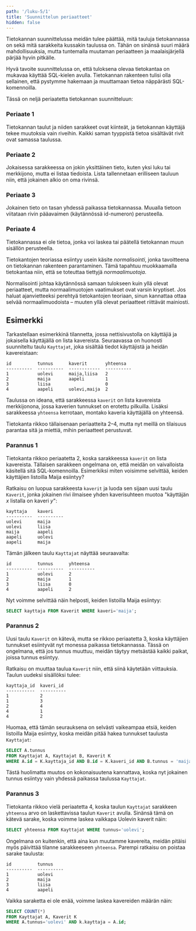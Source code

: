 ```yaml
---
path: '/luku-5/1'
title: 'Suunnittelun periaatteet'
hidden: false
---
```


Tietokannan suunnittelussa meidän tulee päättää,
mitä tauluja tietokannassa on sekä mitä sarakkeita
kussakin taulussa on.
Tähän on sinänsä suuri määrä mahdollisuuksia,
mutta tuntemalla muutaman periaatteen ja maalaisjärjellä
pärjää hyvin pitkälle.

Hyvä tavoite suunnittelussa on,
että tuloksena olevaa tietokantaa on mukavaa käyttää
SQL-kielen avulla.
Tietokannan rakenteen tulisi olla sellainen,
että pystymme hakemaan ja muuttamaan
tietoa näppärästi SQL-komennoilla.

Tässä on neljä periaatetta tietokannan suunnitteluun:

### Periaate 1

Tietokannan taulut ja niiden sarakkeet ovat kiinteät,
ja tietokannan käyttäjä tekee muutoksia vain riveihin.
Kaikki saman tyyppistä tietoa sisältävät
rivit ovat samassa taulussa.

### Periaate 2

Jokaisessa sarakkeessa on jokin yksittäinen tieto,
kuten yksi luku tai merkkijono,
mutta ei listaa tiedoista.
Lista tallennetaan erilliseen tauluun niin,
että jokainen alkio on oma rivinsä.

### Periaate 3

Jokainen tieto on tasan yhdessä paikassa tietokannassa.
Muualla tietoon viitataan rivin pääavaimen
(käytännössä id-numeron) perusteella.

### Periaate 4

Tietokannassa ei ole tietoa,
jonka voi laskea tai päätellä tietokannan
muun sisällön perusteella.

<text-box variant='hint' name='Normalisointi'>

Tietokantojen teoriassa esiintyy usein käsite _normalisointi_,
jonka tavoitteena on tietokannan rakenteen parantaminen.
Tämä tapahtuu muokkaamalla tietokantaa niin,
että se toteuttaa tiettyjä _normaalimuotoja_.

Normalisointi johtaa käytännössä samaan tulokseen kuin
yllä olevat periaatteet,
mutta normaalimuotojen vaatimukset ovat varsin kryptiset.
Jos haluat ajanvietteeksi perehtyä tietokantojen teoriaan,
sinun kannattaa ottaa selvää normaalimuodoista &ndash;
muuten yllä olevat periaatteet riittävät mainiosti.

</text-box>


## Esimerkki

Tarkastellaan esimerkkinä tilannetta,
jossa nettisivustolla on käyttäjiä ja jokaisella
käyttäjällä on lista kavereista.
Seuraavassa on huonosti suunniteltu taulu `Kayttajat`,
joka sisältää tiedot käyttäjistä ja heidän kavereistaan:

```x
id          tunnus      kaverit       yhteensa
----------  ----------  ------------  ----------
1           uolevi      maija,liisa   2
2           maija       aapeli        1
3           liisa                     0
4           aapeli      uolevi,maija  2
```

Taulussa on ideana, että sarakkeessa `kaverit`
on lista kavereista merkkijonona,
jossa kaverien tunnukset on erotettu pilkuilla.
Lisäksi sarakkeessa `yhteensa` kerrotaan,
montako kaveria käyttäjällä on yhteensä.

Tietokanta rikkoo tällaisenaan periaatteita 2–4,
mutta nyt meillä on tilaisuus parantaa sitä
ja miettiä, mihin periaatteet perustuvat.

### Parannus 1

Tietokanta rikkoo periaatetta 2,
koska sarakkeessa `kaverit` on lista kavereista.
Tällaisen sarakkeen ongelmana on,
että meidän on vaivalloista käsitellä sitä
SQL-komennoilla.
Esimerkiksi miten voisimme selvittää,
keiden käyttäjien listoilla Maija esiintyy?

Ratkaisu on luopua sarakkeesta `kaverit`
ja luoda sen sijaan uusi taulu `Kaverit`,
jonka jokainen rivi ilmaisee yhden kaverisuhteen
muotoa "käyttäjän _x_ listalla on kaveri _y_":

```x
kayttaja    kaveri
----------  ----------
uolevi      maija
uolevi      liisa
maija       aapeli
aapeli      uolevi
aapeli      maija
```

Tämän jälkeen taulu `Kayttajat` näyttää seuraavalta:

```x
id          tunnus      yhteensa
----------  ----------  ----------
1           uolevi      2
2           maija       1
3           liisa       0
4           aapeli      2
```

Nyt voimme selvittää näin helposti,
keiden listoilla Maija esiintyy:

```sql
SELECT kayttaja FROM Kaverit WHERE kaveri='maija';
```

### Parannus 2

Uusi taulu `Kaverit` on kätevä,
mutta se rikkoo periaatetta 3,
koska käyttäjien tunnukset esiintyvät nyt
monessa paikassa tietokannassa.
Tässä on ongelmana,
että jos tunnus muuttuu,
meidän täytyy metsästää kaikki paikat,
joissa tunnus esiintyy.

Ratkaisu on muuttaa taulua `Kaverit` niin,
että siinä käytetään viittauksia.
Taulun uudeksi sisällöksi tulee:

```x
kayttaja_id  kaveri_id
-----------  ----------
1            2
1            3
2            4
4            1
4            2
```

Huomaa, että tämän seurauksena on selvästi vaikeampaa etsiä,
keiden listoilla Maija esiintyy,
koska meidän pitää hakea tunnukset taulusta `Kayttajat`:

```sql
SELECT A.tunnus
FROM Kayttajat A, Kayttajat B, Kaverit K
WHERE A.id = K.kayttaja_id AND B.id = K.kaveri_id AND B.tunnus = 'maija';
```

Tästä huolimatta muutos on kokonaisuutena kannattava,
koska nyt jokainen tunnus esiintyy vain
yhdessä paikassa taulussa `Kayttajat`.

### Parannus 3

Tietokanta rikkoo vielä periaatetta 4,
koska taulun `Kayttajat` sarakkeen `yhteensa`
arvo on laskettavissa taulun `Kaverit` avulla.
Sinänsä tämä on kätevä sarake,
koska voimme laskea vaikkapa Uolevin kaverit näin:

```sql
SELECT yhteensa FROM Kayttajat WHERE tunnus='uolevi';
```

Ongelmana on kuitenkin, että aina kun muutamme
kavereita, meidän pitäisi myös päivittää tilanne
sarakkeeseen `yhteensa`.
Parempi ratkaisu on poistaa sarake taulusta:

```x
id          tunnus    
----------  ----------
1           uolevi    
2           maija     
3           liisa     
4           aapeli    
```

Vaikka saraketta ei ole enää,
voimme laskea kavereiden määrän näin:

```sql
SELECT COUNT(*)
FROM Kayttajat A, Kaverit K
WHERE A.tunnus='uolevi' AND k.kayttaja = A.id;
```

